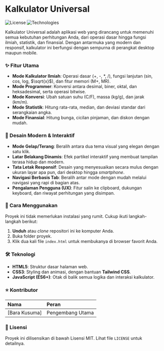 # Kalkulator Universal

![License](https://img.shields.io/badge/License-MIT-blue.svg) ![Technologies](https://img.shields.io/badge/Tech-HTML%20%7C%20CSS%20%7C%20JS-green.svg)

Kalkulator Universal adalah aplikasi web yang dirancang untuk memenuhi semua kebutuhan perhitungan Anda, dari operasi dasar hingga fungsi ilmiah, statistik, dan finansial. Dengan antarmuka yang modern dan responsif, kalkulator ini berfungsi dengan sempurna di perangkat desktop maupun mobile.

### **✨ Fitur Utama**

* **Mode Kalkulator Ilmiah**: Operasi dasar (+, -, \*, /), fungsi lanjutan (sin, cos, log, $\sqrt{x}$), dan fitur memori (M+, MR).
* **Mode Programmer**: Konversi antara desimal, biner, oktal, dan heksadesimal, serta operasi bitwise.
* **Mode Konversi**: Ubah satuan suhu (C/F), massa (kg/g), dan jarak (km/m).
* **Mode Statistik**: Hitung rata-rata, median, dan deviasi standar dari serangkaian angka.
* **Mode Finansial**: Hitung bunga, cicilan pinjaman, dan diskon dengan mudah.

### **🎨 Desain Modern & Interaktif**

* **Mode Gelap/Terang**: Beralih antara dua tema visual yang elegan dengan satu klik.
* **Latar Belakang Dinamis**: Efek partikel interaktif yang membuat tampilan terasa hidup dan modern.
* **Tata Letak Responsif**: Desain yang menyesuaikan secara mulus dengan ukuran layar apa pun, dari desktop hingga *smartphone*.
* **Navigasi Berbasis Tab**: Beralih antar mode dengan mudah melalui navigasi yang rapi di bagian atas.
* **Pengalaman Pengguna (UX)**: Fitur salin ke clipboard, dukungan keyboard, dan riwayat perhitungan yang disimpan.

### **🚀 Cara Menggunakan**

Proyek ini tidak memerlukan instalasi yang rumit. Cukup ikuti langkah-langkah berikut:

1.  **Unduh** atau *clone* repositori ini ke komputer Anda.
2.  Buka folder proyek.
3.  Klik dua kali file `index.html` untuk membukanya di browser favorit Anda.

### **🛠️ Teknologi**

* **HTML5**: Struktur dasar halaman web.
* **CSS3**: Styling dan animasi, dengan bantuan **Tailwind CSS**.
* **JavaScript (ES6+)**: Otak di balik semua logika dan interaksi kalkulator.

### **⭐ Kontributor**

| Nama | Peran |
| :--- | :--- |
| [Bara Kusuma] | Pengembang Utama |

### **📄 Lisensi**

Proyek ini dilisensikan di bawah Lisensi MIT. Lihat file `LICENSE` untuk detailnya.
